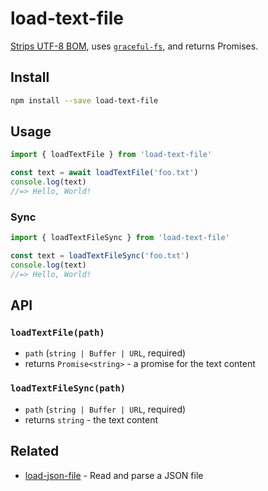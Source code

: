 # load-text-file

[Strips UTF-8 BOM](https://github.com/sindresorhus/strip-bom), uses [`graceful-fs`](https://github.com/isaacs/node-graceful-fs), and returns Promises.

## Install

```sh
npm install --save load-text-file
```

## Usage

```js
import { loadTextFile } from 'load-text-file'

const text = await loadTextFile('foo.txt')
console.log(text)
//=> Hello, World!
```

### Sync

```js
import { loadTextFileSync } from 'load-text-file'

const text = loadTextFileSync('foo.txt')
console.log(text)
//=> Hello, World!
```

## API

### `loadTextFile(path)`

- `path` (`string | Buffer | URL`, required)
- returns `Promise<string>` - a promise for the text content

### `loadTextFileSync(path)`

- `path` (`string | Buffer | URL`, required)
- returns `string` - the text content

## Related

- [load-json-file](https://github.com/sindresorhus/load-json-file) - Read and parse a JSON file
